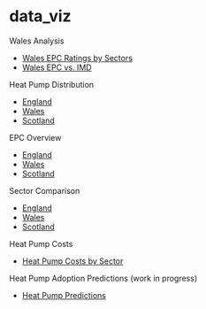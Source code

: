 # data_viz

Wales Analysis

- <a href="Wales_EPC.html" title="Wales EPC">Wales EPC Ratings by Sectors</a>
- <a href="Wales_EPC_IMD.html" title="Wales EPC IMD">Wales EPC vs. IMD</a>



Heat Pump Distribution

- <a href="Heat_Pumps_England.html" title="England">England</a>
- <a href="Heat_Pumps_Wales.html" title="Wales">Wales</a>
- <a href="Heat_Pumps_Scotland.html" title="Scotland">Scotland</a>




EPC Overview

- <a href="Weighted_EPC_England.html" title="England">England</a>
- <a href="Weighted_EPC_Wales.html" title="Wales">Wales</a>
- <a href="Weighted_EPC_Scotland.html" title="Scotland">Scotland</a>



Sector Comparison

- <a href="Sector_Comparison_England.html" title="England">England</a>
- <a href="Sector_Comparison_Wales.html" title="Wales">Wales</a>
- <a href="Sector_Comparison_Scotland.html" title="Scotland">Scotland</a>

Heat Pump Costs

- <a href="Costs.html" title="Scotland">Heat Pump Costs by Sector</a>



Heat Pump Adoption Predictions (work in progress)

- <a href="Coverage.html" title="Heat Pump Predictions">Heat Pump Predictions</a>

